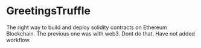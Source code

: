 # GreetingsTruffle
The right way to build and deploy solidity contracts on Ethereum Blockchain. The previous one was with web3. Dont do that. Have not added workflow.

